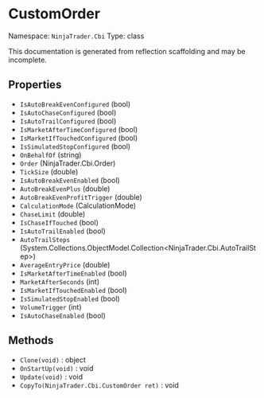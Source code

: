 # CustomOrder

Namespace: `NinjaTrader.Cbi`
Type: class

This documentation is generated from reflection scaffolding and may be incomplete.

## Properties
- `IsAutoBreakEvenConfigured` (bool)
- `IsAutoChaseConfigured` (bool)
- `IsAutoTrailConfigured` (bool)
- `IsMarketAfterTimeConfigured` (bool)
- `IsMarketIfTouchedConfigured` (bool)
- `IsSimulatedStopConfigured` (bool)
- `OnBehalfOf` (string)
- `Order` (NinjaTrader.Cbi.Order)
- `TickSize` (double)
- `IsAutoBreakEvenEnabled` (bool)
- `AutoBreakEvenPlus` (double)
- `AutoBreakEvenProfitTrigger` (double)
- `CalculationMode` (CalculationMode)
- `ChaseLimit` (double)
- `IsChaseIfTouched` (bool)
- `IsAutoTrailEnabled` (bool)
- `AutoTrailSteps` (System.Collections.ObjectModel.Collection<NinjaTrader.Cbi.AutoTrailStep>)
- `AverageEntryPrice` (double)
- `IsMarketAfterTimeEnabled` (bool)
- `MarketAfterSeconds` (int)
- `IsMarketIfTouchedEnabled` (bool)
- `IsSimulatedStopEnabled` (bool)
- `VolumeTrigger` (int)
- `IsAutoChaseEnabled` (bool)

## Methods
- `Clone(void)` : object
- `OnStartUp(void)` : void
- `Update(void)` : void
- `CopyTo(NinjaTrader.Cbi.CustomOrder ret)` : void
